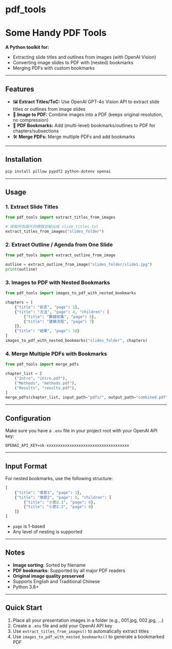 # pdf_tools

# Some Handy PDF Tools

**A Python toolkit for:**
- Extracting slide titles and outlines from images (with OpenAI Vision)
- Converting image slides to PDF with (nested) bookmarks
- Merging PDFs with custom bookmarks

---

## Features

- 🖼️ **Extract Titles/ToC:** Use OpenAI GPT-4o Vision API to extract slide titles or outlines from image slides  
- 📄 **Image to PDF:** Combine images into a PDF (keeps original resolution, no compression)  
- 🔖 **PDF Bookmarks:** Add (multi-level) bookmarks/outlines to PDF for chapters/subsections  
- 🛠️ **Merge PDFs:** Merge multiple PDFs and add bookmarks  

---

## Installation

```bash
pip install pillow pypdf2 python-dotenv openai
```

---

## Usage

### 1. Extract Slide Titles

```python
from pdf_tools import extract_titles_from_images

# 提取所有圖片的標題並輸出成 slide_titles.txt
extract_titles_from_images("slides_folder")
```

### 2. Extract Outline / Agenda from One Slide

```python
from pdf_tools import extract_outline_from_image

outline = extract_outline_from_image("slides_folder/slide1.jpg")
print(outline)
```

### 3. Images to PDF with Nested Bookmarks

```python
from pdf_tools import images_to_pdf_with_nested_bookmarks

chapters = [
    {"title": "前言", "page": 1},
    {"title": "方法", "page": 4, "children": [
        {"title": "數據收集", "page": 5},
        {"title": "建模流程", "page": 7}
    ]},
    {"title": "結果", "page": 10}
]
images_to_pdf_with_nested_bookmarks("slides_folder", chapters)
```

### 4. Merge Multiple PDFs with Bookmarks

```python
from pdf_tools import merge_pdfs

chapter_list = [
    ("Intro", "intro.pdf"),
    ("Methods", "methods.pdf"),
    ("Results", "results.pdf"),
]
merge_pdfs(chapter_list, input_path="pdfs/", output_path="combined.pdf")
```

---

## Configuration

Make sure you have a `.env` file in your project root with your OpenAI API key:

```
OPENAI_API_KEY=sk-xxxxxxxxxxxxxxxxxxxxxxxxxxxxxxxxxxxx
```

---

## Input Format

For nested bookmarks, use the following structure:

```python
[
    {"title": "章節1", "page": 1},
    {"title": "章節2", "page": 5, "children": [
        {"title": "小節2.1", "page": 6},
        {"title": "小節2.2", "page": 8}
    ]}
]
```

- `page` is 1-based
- Any level of nesting is supported

---

## Notes

- **Image sorting**: Sorted by filename
- **PDF bookmarks**: Supported by all major PDF readers
- **Original image quality preserved**
- Supports English and Traditional Chinese
- Python 3.8+

---
## Quick Start

1. Place all your presentation images in a folder (e.g., 001.jpg, 002.jpg, …)
2. Create a `.env` file and add your OpenAI API key
3. Use `extract_titles_from_images()` to automatically extract titles
4. Use `images_to_pdf_with_nested_bookmarks()` to generate a bookmarked PDF

